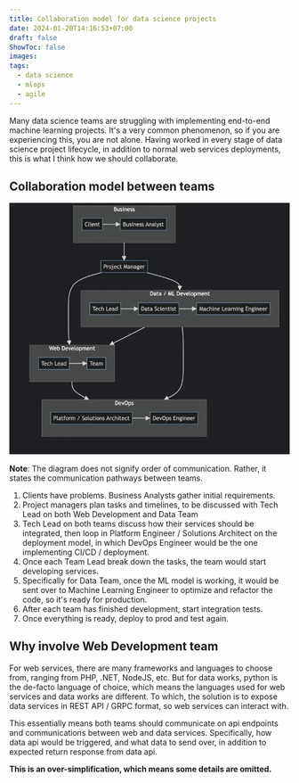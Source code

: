 ```yaml
---
title: Collaboration model for data science projects
date: 2024-01-20T14:16:53+07:00
draft: false
ShowToc: false
images:
tags:
  - data science
  - mlops
  - agile
---
```


Many data science teams are struggling with implementing end-to-end machine learning projects. It's a very common phenomenon, so if you are experiencing this, you are not alone. Having worked in every stage of data science project lifecycle, in addition to normal web services deployments, this is what I think how we should collaborate.

## Collaboration model between teams

![collaboration model](images/diagram.webp)

**Note**: The diagram does not signify order of communication. Rather, it states the communication pathways between teams.

1. Clients have problems. Business Analysts gather initial requirements.
2. Project managers plan tasks and timelines, to be discussed with Tech Lead on both Web Development and Data Team
3. Tech Lead on both teams discuss how their services should be integrated, then loop in Platform Engineer / Solutions Architect on the deployment model, in which DevOps Engineer would be the one implementing CI/CD / deployment.
4. Once each Team Lead break down the tasks, the team would start developing services.
5. Specifically for Data Team, once the ML model is working, it would be sent over to Machine Learning Engineer to optimize and  refactor the code, so it's ready for production.
6. After each team has finished development, start integration tests.
7. Once everything is ready, deploy to prod and test again.

## Why involve Web Development team

For web services, there are many frameworks and languages to choose from, ranging from PHP, .NET, NodeJS, etc. But for data works, python is the de-facto language of choice, which means the languages used for web services and data works are different. To which, the solution is to expose data services in REST API / GRPC format, so web services can interact with.

This essentially means both teams should communicate on api endpoints and communications between web and data services. Specifically, how data api would be triggered, and what data to send over, in addition to expected return response from data api.

**This is an over-simplification, which means some details are omitted.**
